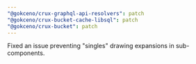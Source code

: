 ```yaml
---
"@gokceno/crux-graphql-api-resolvers": patch
"@gokceno/crux-bucket-cache-libsql": patch
"@gokceno/crux-bucket": patch
---
```


Fixed an issue preventing "singles" drawing expansions in sub-components.
